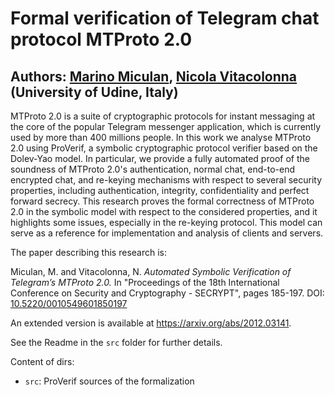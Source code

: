 # Formal verification of Telegram chat protocol MTProto 2.0

## Authors: [Marino Miculan](https://www.dmif.uniud.it/miculan), [Nicola Vitacolonna](https://www.dmif.uniud.it/nicola.vitacolonna) (University of Udine, Italy)

MTProto 2.0 is a suite of cryptographic protocols for instant messaging at the core of the popular Telegram messenger application, which is currently used by more than 400 millions people.
In this work we analyse MTProto 2.0 using ProVerif, a symbolic cryptographic protocol verifier based on the Dolev-Yao model. In particular, we provide a fully automated proof of the soundness of MTProto 2.0's authentication, normal chat, end-to-end encrypted chat, and re-keying mechanisms with respect to several security properties, including authentication, integrity, confidentiality and perfect forward secrecy.
This research proves the formal correctness of MTProto 2.0 in the symbolic model with respect to the considered properties, and it highlights some issues, especially in the re-keying protocol. This model can serve as a reference for implementation and analysis of clients and servers.

The paper describing this research is:

Miculan, M. and Vitacolonna, N. *Automated Symbolic Verification of Telegram’s MTProto 2.0.* In "Proceedings of the 18th International Conference on Security and Cryptography - SECRYPT", pages 185-197. DOI: [10.5220/0010549601850197](https://doi.org/10.5220/0010549601850197)

An extended version is available at https://arxiv.org/abs/2012.03141.

See the Readme in the `src` folder for further details.

Content of dirs:

- `src`: ProVerif sources of the formalization
